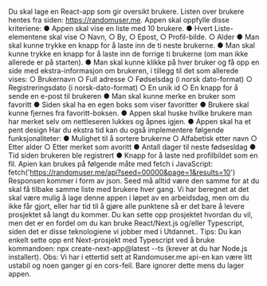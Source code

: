 Du skal lage en React-app som gir oversikt brukere. Listen over brukere hentes fra siden:
https://randomuser.me.
Appen skal oppfylle disse kriteriene:
● Appen skal vise en liste med 10 brukere.
● Hvert Liste-elementene skal vise
○ Navn,
○ By,
○ Epost,
○ Profil-bilde.
○ Alder
● Man skal kunne trykke en knapp for å laste inn de ti neste brukerne.
● Man skal kunne trykke en knapp for å laste inn de forrige ti brukerne (om man ikke
allerede er på starten).
● Man skal kunne klikke på hver bruker og få opp en side med ekstra-informasjon om
brukeren, i tillegg til det som allerede vises:
○ Brukernavn
○ Full adresse
○ Fødselsdag (i norsk dato-format)
○ Registreringsdato (i norsk-dato-format)
○ En unik id
○ En knapp for å sende en e-post til brukeren
● Man skal kunne merke en bruker som favoritt
● Siden skal ha en egen boks som viser favoritter
● Brukere skal kunne fjernes fra favoritt-boksen.
● Appen skal huske hvilke brukere man har merket selv om nettleseren lukkes og åpnes
igjen.
● Appen skal ha et pent design
Har du ekstra tid kan du også implementere følgende funksjonaliteter:
● Mulighet til å sortere brukerne
○ Alfabetisk etter navn
○ Etter alder
○ Etter merket som avoritt
● Antall dager til neste fødsesldag
● Tid siden brukeren ble registrert
● Knapp for å laste ned profilbildet som en fil.
Apien kan brukes på følgende måte med fetch i JavaScript:
fetch('https://randomuser.me/api?seed=00000&page=1&results=10')
Responsen kommer i form av json. Seed må alltid være den samme for at du skal få tilbake
samme liste med brukere hver gang.
Vi har beregnet at det skal være mulig å lage denne appen i løpet av en arbeidsdag, men om du
ikke får gjort, eller har tid til å gjøre alle punktene så er det bare å levere prosjektet så langt du
kommer.
Du kan sette opp prosjektet hvordan du vil, men det er en fordel om du kan bruke React/Next.js
og/eller Typescript, siden det er disse teknologiene vi jobber med i Utdannet..
Tips: Du kan enkelt sette opp ent Next-prosjekt med Typescript ved å bruke kommandoen:
npx create-next-app@latest --ts (krever at du har Node.js installert).
Obs: Vi har i ettertid sett at Randomuser.me api-en kan være litt ustabil og noen ganger gi en
cors-feil. Bare ignorer dette mens du lager appen.

